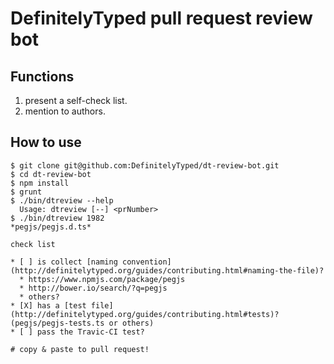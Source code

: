 # DefinitelyTyped pull request review bot

## Functions

1. present a self-check list.
2. mention to authors.

## How to use

```
$ git clone git@github.com:DefinitelyTyped/dt-review-bot.git
$ cd dt-review-bot
$ npm install
$ grunt
$ ./bin/dtreview --help
  Usage: dtreview [--] <prNumber>
$ ./bin/dtreview 1982
*pegjs/pegjs.d.ts*

check list

* [ ] is collect [naming convention](http://definitelytyped.org/guides/contributing.html#naming-the-file)?
  * https://www.npmjs.com/package/pegjs
  * http://bower.io/search/?q=pegjs
  * others?
* [X] has a [test file](http://definitelytyped.org/guides/contributing.html#tests)? (pegjs/pegjs-tests.ts or others)
* [ ] pass the Travic-CI test?

# copy & paste to pull request!
```
